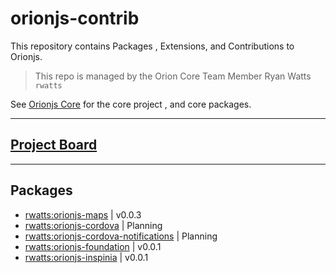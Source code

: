 # orionjs-contrib
This repository contains Packages , Extensions, and Contributions to Orionjs.
> This repo is managed by the Orion Core Team Member Ryan Watts `rwatts`

See [Orionjs Core](https://github.com/orionjs/orion) for the core project , and core packages.

---

## [Project Board](https://waffle.io/rwatts3/orionjs-contrib)

---

## Packages
- [rwatts:orionjs-maps](https://github.com/rwatts3/orionjs-contrib/tree/master/orionjs-maps) | v0.0.3
- [rwatts:orionjs-cordova](https://github.com/rwatts3/orionjs-contrib/tree/master/orionjs-cordova) | Planning
- [rwatts:orionjs-cordova-notifications](https://github.com/rwatts3/orionjs-contrib/tree/master/orionjs-cordova-notifications) | Planning
- [rwatts:orionjs-foundation](https://github.com/rwatts3/orionjs-contrib/tree/master/orionjs-foundation) | v0.0.1
- [rwatts:orionjs-inspinia](https://github.com/rwatts3/orionjs-contrib/tree/master/orionjs-inspinia) | v0.0.1
